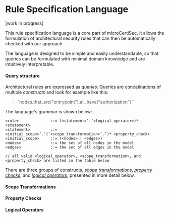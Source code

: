 # Rule Specification Language

[work in progress]

This rule specification language is a core part of microCertiSec. 
It allows the formulation of architectural security rules that can then be automatically checked with our approach.

The language is designed to be simple and easily understandable, so that queries can be formulated with minimal domain knowledge and are intuitively interpretable.

#### Query structure
Architectural rules are expressed as *queries*. 
Queries are concatinations of multiple *constructs* and look for example like this:

> `nodes.that_are("entrypoint").all_have("authorization")``

The language's grammar is shown below:


```
<rule> 				::= (<statement>‘.’<logical_operator>)* <statement>
<statement> 		::= <initial_scope>‘.’(‘<scope_transformation>‘.’)* <property_check>
<initial_scope> 	::= (<nodes> | <edges>)
<nodes> 			::= the set of all nodes in the model
<edges> 			::= the set of all edges in the model

// all valid <logical_operator>, <scope_transformation>, and <property_check> are listed in the table below
```





There are three groups of constructs, [*scope transformations*](#scope-transformations), [*property checks*](#property-checks), and [*logical operators*](logical-operators), presented in more detail below.


#### Scope Transformations



#### Property Checks



#### Logical Operators